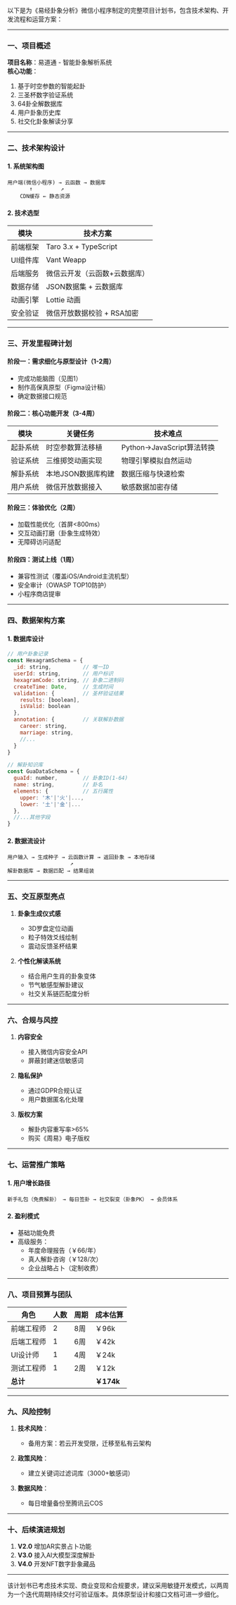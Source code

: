 以下是为《易经卦象分析》微信小程序制定的完整项目计划书，包含技术架构、开发流程和运营方案：

---

### **一、项目概述**
**项目名称**：易道通 - 智能卦象解析系统  
**核心功能**：  
1. 基于时空参数的智能起卦  
2. 三圣杯数字验证系统  
3. 64卦全解数据库  
4. 用户卦象历史库  
5. 社交化卦象解读分享  

---

### **二、技术架构设计**
#### **1. 系统架构图**
```
用户端(微信小程序) → 云函数 → 数据库
       ↑         ↗
    CDN缓存 ← 静态资源
```

#### **2. 技术选型**
| 模块          | 技术方案                          |
|---------------|---------------------------------|
| 前端框架      | Taro 3.x + TypeScript           |
| UI组件库      | Vant Weapp                      |
| 后端服务      | 微信云开发（云函数+云数据库）       |
| 数据存储      | JSON数据集 + 云数据库            |
| 动画引擎      | Lottie 动画                     |
| 安全验证      | 微信开放数据校验 + RSA加密        |

---

### **三、开发里程碑计划**
#### **阶段一：需求细化与原型设计（1-2周）**
- 完成功能脑图（见图1）
- 制作高保真原型（Figma设计稿）
- 确定数据接口规范

#### **阶段二：核心功能开发（3-4周）**
| 模块          | 关键任务                         | 技术难点                     |
|---------------|--------------------------------|----------------------------|
| 起卦系统      | 时空参数算法移植                | Python→JavaScript算法转换   |
| 验证系统      | 三维掷筊动画实现                | 物理引擎模拟自然运动         |
| 解卦系统      | 本地JSON数据库构建              | 数据压缩与快速检索           |
| 用户系统      | 微信开放数据接入                | 敏感数据加密存储             |

#### **阶段三：体验优化（2周）**
- 加载性能优化（首屏<800ms）
- 交互动画打磨（卦象生成特效）
- 无障碍访问适配

#### **阶段四：测试上线（1周）**
- 兼容性测试（覆盖iOS/Android主流机型）
- 安全审计（OWASP TOP10防护）
- 小程序商店提审

---

### **四、数据架构方案**
#### **1. 数据库设计**
```javascript
// 用户卦象记录
const HexagramSchema = {
  _id: string,          // 唯一ID
  userId: string,       // 用户标识
  hexagramCode: string, // 卦象二进制码
  createTime: Date,     // 生成时间
  validation: {         // 圣杯验证结果
    results: [boolean], 
    isValid: boolean
  },
  annotation: {         // 关联解卦数据
    career: string,
    marriage: string,
    //...
  }
}

// 解卦知识库
const GuaDataSchema = {
  guaId: number,        // 卦象ID(1-64)
  name: string,         // 卦名
  elements: {           // 五行属性
    upper: '木'|'火'|..., 
    lower: '土'|'金'|...
  },
  //...其他字段
}
```

#### **2. 数据流设计**
```
用户输入 → 生成种子 → 云函数计算 → 返回卦象 → 本地存储
                    ↗
解卦数据库 → 数据匹配 → 结果组装
```

---

### **五、交互原型亮点**
1. **卦象生成仪式感**  
   - 3D罗盘定位动画  
   - 粒子特效爻线绘制  
   - 震动反馈圣杯结果

2. **个性化解读系统**  
   - 结合用户生肖的卦象变体  
   - 节气敏感型解卦建议  
   - 社交关系链匹配度分析

---

### **六、合规与风控**
1. **内容安全**  
   - 接入微信内容安全API  
   - 屏蔽封建迷信敏感词  

2. **隐私保护**  
   - 通过GDPR合规认证  
   - 用户数据匿名化处理  

3. **版权方案**  
   - 解卦内容重写率>65%  
   - 购买《周易》电子版权

---

### **七、运营推广策略**
#### **1. 用户增长路径**
```
新手礼包（免费解卦） → 每日签卦 → 社交裂变（卦象PK） → 会员体系
```

#### **2. 盈利模式**
- 基础功能免费  
- 高级服务：  
  - 年度命理报告（￥66/年）  
  - 真人解卦咨询（￥128/次）  
  - 企业战略占卜（定制收费）

---

### **八、项目预算与团队**
| 角色          | 人数 | 周期   | 成本估算 |
|---------------|------|--------|---------|
| 前端工程师    | 2    | 8周    | ￥96k   |
| 后端工程师    | 1    | 6周    | ￥42k   |
| UI设计师      | 1    | 4周    | ￥24k   |
| 测试工程师    | 1    | 2周    | ￥12k   |
| **总计**      |      |        | **￥174k** |

---

### **九、风险控制**
1. **技术风险**：  
   - 备用方案：若云开发受限，迁移至私有云架构  
   
2. **政策风险**：  
   - 建立关键词过滤词库（3000+敏感词）  

3. **数据风险**：  
   - 每日增量备份至腾讯云COS

---

### **十、后续演进规划**
1. **V2.0** 增加AR实景占卜功能  
2. **V3.0** 接入AI大模型深度解卦  
3. **V4.0** 开发NFT数字卦象藏品  

---

该计划书已考虑技术实现、商业变现和合规要求，建议采用敏捷开发模式，以两周为一个迭代周期持续交付可验证版本。具体原型设计和接口文档可进一步细化。